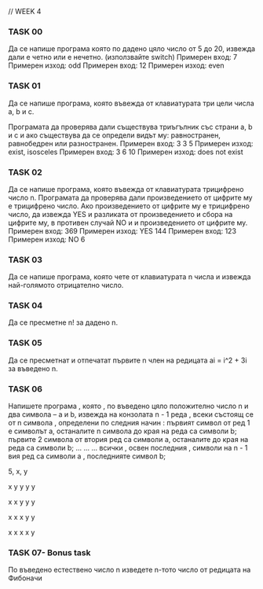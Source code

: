 // WEEK 4

### TASK 00

Да се напише програма която по дадено цяло число от 5 до 20, извежда дали е четно
или е нечетно. (използвайте switch)
Примерен вход: 7 Примерен изход: odd
Примерен вход: 12 Примерен изход: even

### TASK 01

Да се напише програма, която въвежда от клавиатурата три цели числа a, b и c.

Програмата да проверява дали съществува триъгълник със страни a, b и c и ако
съществува да се определи видът му: равностранен, равнобедрен или разностранен.
Примерен вход: 3 3 5 Примерен изход: exist, isosceles
Примерен вход: 3 6 10 Примерен изход: does not exist

### TASK 02

Да се напише програма, която въвежда от клавиатурата трицифрено число n.
Програмата да проверява дали произведението от цифрите му е трицифрено число.
Ако произведението от цифрите му е трицифрено число, да извежда YES и разликата
от произведението и сбора на цифрите му, в противен случай NO и и произведението
от цифрите му.
Примерен вход: 369 Примерен изход: YES 144
Примерен вход: 123 Примерен изход: NO 6

### TASK 03

Да се напише програма, която чете от клавиатурата n числа и
извежда най-голямото отрицателно число.

### TASK 04

Да се пресметне n! за дадено n.

### TASK 05

Да се пресметнат и отпечатат първите n член на редицата ai = i^2 + 3i за въведено n.

### TASK 06

Напишете програма , която , по въведено цяло положително число n и два символа – a и b, извежда на конзолата n - 1 реда , всеки състоящ се от n символа , определени по следния начин :
 първият символ от ред 1 е символът a, останалите n символа до края на реда са символи b;
 първите 2 символа от втория ред са символи a, останалите до края на реда са символи b;
... ... ...
всички , освен последния , символи на n - 1 вия ред са символи а , последнияте символ b;

5, x, y

x y y y y 

x x y y y

x x x y y

x x x x y

### TASK 07- Bonus task

По въведено естествено число n изведете n-тото число от редицата на Фибоначи

